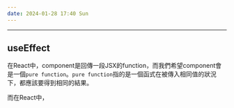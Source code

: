 ```yaml
---
date: 2024-01-28 17:40 Sun
---
```

---

## useEffect 

在React中，component是回傳一段JSX的function，而我們希望component會是一個`pure function`。`pure function`指的是一個函式在被傳入相同值的狀況下，都應該要得到相同的結果。

而在React中，